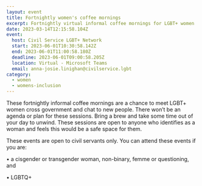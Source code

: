 ```yaml
---
layout: event
title: Fortnightly women's coffee mornings
excerpt: Fortnightly virtual informal coffee mornings for LGBT+ women
date: 2023-03-14T12:15:58.104Z
event:
  host: Civil Service LGBT+ Network
  start: 2023-06-01T10:30:58.142Z
  end: 2023-06-01T11:00:58.180Z
  deadline: 2023-06-01T09:00:58.205Z
  location: Virtual - Microsoft Teams
  email: anna-josie.linighan@civilservice.lgbt
category:
  - women
  - womens-inclusion
---
```

These fortnightly informal coffee mornings are a chance to meet LGBT+ women cross government and chat to new people. There won’t be an agenda or plan for these sessions. Bring a brew and take some time out of your day to unwind. These sessions are open to anyone who identifies as a woman and feels this would be a safe space for them. 



These events are open to civil servants only. You can attend these events if you are:

• a cisgender or transgender woman, non-binary, femme or questioning, and

• LGBTQ+